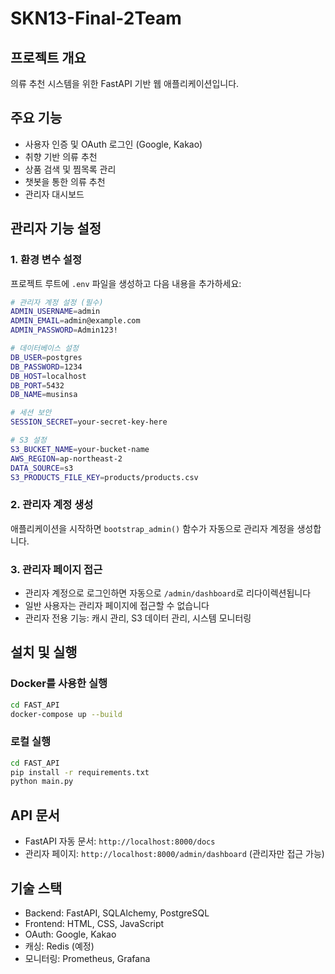 # SKN13-Final-2Team

## 프로젝트 개요
의류 추천 시스템을 위한 FastAPI 기반 웹 애플리케이션입니다.

## 주요 기능
- 사용자 인증 및 OAuth 로그인 (Google, Kakao)
- 취향 기반 의류 추천
- 상품 검색 및 찜목록 관리
- 챗봇을 통한 의류 추천
- 관리자 대시보드

## 관리자 기능 설정

### 1. 환경 변수 설정
프로젝트 루트에 `.env` 파일을 생성하고 다음 내용을 추가하세요:

```bash
# 관리자 계정 설정 (필수)
ADMIN_USERNAME=admin
ADMIN_EMAIL=admin@example.com
ADMIN_PASSWORD=Admin123!

# 데이터베이스 설정
DB_USER=postgres
DB_PASSWORD=1234
DB_HOST=localhost
DB_PORT=5432
DB_NAME=musinsa

# 세션 보안
SESSION_SECRET=your-secret-key-here

# S3 설정
S3_BUCKET_NAME=your-bucket-name
AWS_REGION=ap-northeast-2
DATA_SOURCE=s3
S3_PRODUCTS_FILE_KEY=products/products.csv
```

### 2. 관리자 계정 생성
애플리케이션을 시작하면 `bootstrap_admin()` 함수가 자동으로 관리자 계정을 생성합니다.

### 3. 관리자 페이지 접근
- 관리자 계정으로 로그인하면 자동으로 `/admin/dashboard`로 리다이렉션됩니다
- 일반 사용자는 관리자 페이지에 접근할 수 없습니다
- 관리자 전용 기능: 캐시 관리, S3 데이터 관리, 시스템 모니터링

## 설치 및 실행

### Docker를 사용한 실행
```bash
cd FAST_API
docker-compose up --build
```

### 로컬 실행
```bash
cd FAST_API
pip install -r requirements.txt
python main.py
```

## API 문서
- FastAPI 자동 문서: `http://localhost:8000/docs`
- 관리자 페이지: `http://localhost:8000/admin/dashboard` (관리자만 접근 가능)

## 기술 스택
- Backend: FastAPI, SQLAlchemy, PostgreSQL
- Frontend: HTML, CSS, JavaScript
- OAuth: Google, Kakao
- 캐싱: Redis (예정)
- 모니터링: Prometheus, Grafana